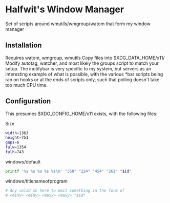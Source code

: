 # Halfwit's Window Manager
Set of scripts around wmutils/wmgroup/watom that form my window manager

## Installation
Requires watom, wmgroup, wmutils
Copy files into $XDG_DATA_HOME/x11/
Modify autotag, watcher, and most likely the groups script to match your setup. The inotifybar is very specific to my system, but servers as an interesting example of what is possible, with the various \*bar scripts being ran on hooks or at the ends of scripts only, such that polling doesn't take too much CPU time. 


## Configuration
This presumes $XDG_CONFIG_HOME/x11 exists, with the following files: 

Size 
```sh
width=1363
height=751
gaps=6
fulw=1354
fulh=743
```

windows/default
```sh
printf '%s %s %s %s %s\n' "350" "224" "454" "261" "$id"
```

windows/titlenameofprogram
```sh
# Any valid sh here to emit something in the form of
# <minx> <miny> <maxx> <maxy> "$id"
```
